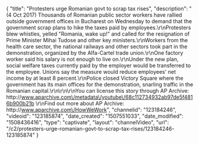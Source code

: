 {
    "title": "Protesters urge Romanian govt to scrap tax rises",
    "description": "(4 Oct 2017) Thousands of Romanian public sector workers have rallied outside government offices in Bucharest on Wednesday to demand that the government scrap plans to hike the taxes paid by employees.\r\nProtesters blew whistles, yelled \"Romania, wake up!\" and called for the resignation of Prime Minister Mihai Tudose and other key ministers.\r\nWorkers from the health care sector, the national railways and other sectors took part in the demonstration, organized by the Alfa-Cartel trade union.\r\nOne factory worker said his salary is not enough to live on.\r\nUnder the new plan, social welfare taxes currently paid by the employer would be transferred to the employee.  Unions say the measure would reduce employees' net income by at least 8 percent.\r\nPolice closed Victory Square where the government has its main offices for the demonstration, snarling traffic in the Romanian capital.\r\n\r\n\r\nYou can license this story through AP Archive: http:\/\/www.aparchive.com\/metadata\/youtube\/68c112734932ab97de5f4816b900b21b \r\nFind out more about AP Archive: http:\/\/www.aparchive.com\/HowWeWork",
    "channelid": "123184246",
    "videoid": "123185874",
    "date_created": "1507551033",
    "date_modified": "1508436416",
    "type": "captivate",
    "layout": "channelVideo",
    "url": "\/c2\/protesters-urge-romanian-govt-to-scrap-tax-rises\/123184246-123185874"
}